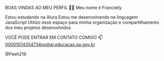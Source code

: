 BOAS VINDAS AO MEU PERFIL 💙💙
Meu nome é Francielly

Estou estudando na Alura
Estou me desenvolvendo na linguagem JavaScript
Utilizo esse espaço para minha organização e compartilhamento dos meu projetos desenvolvidos

VOCÊ PODE ENTRAR EM CONTATO COMIGO 📫
00001074354734sp@al.educacao.sp.gov.br

@Feeh219
